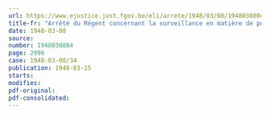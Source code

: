 ```yaml
---
url: https://www.ejustice.just.fgov.be/eli/arrete/1948/03/08/1948030804/justel
title-fr: "Arrêté du Régent concernant la surveillance en matière de poids et mesures par les inspecteurs des pharmacies"
date: 1948-03-08
source:
number: 1948030804
page: 2096
case: 1948-03-08/34
publication: 1948-03-15
starts:
modifies:
pdf-original:
pdf-consolidated:
---
```


